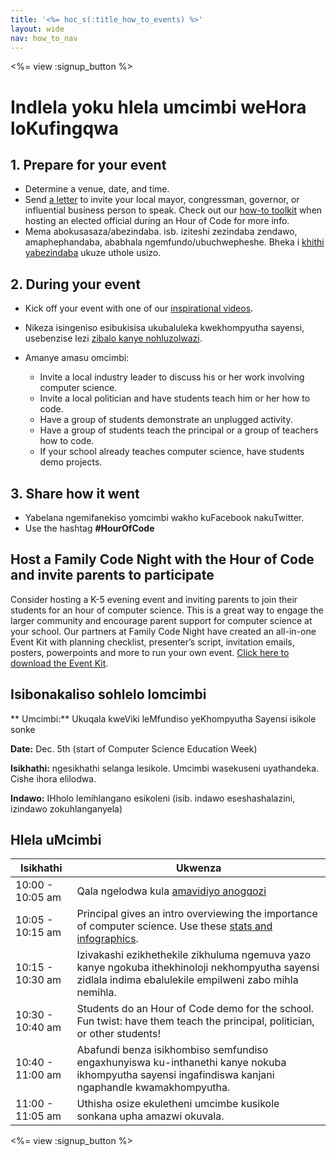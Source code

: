 ```yaml
---
title: '<%= hoc_s(:title_how_to_events) %>'
layout: wide
nav: how_to_nav
---
```

<%= view :signup_button %>

# Indlela yoku hlela umcimbi weHora loKufingqwa

## 1. Prepare for your event

- Determine a venue, date, and time.
- Send [a letter](https://docs.google.com/a/code.org/document/d/1eP41sKW7y0qq_JvkRIgZK8dWYICaGRZ4CCDETXa78wY/edit) to invite your local mayor, congressman, governor, or influential business person to speak. Check out our [how-to toolkit](<%=resolve_url('/files/elected-official.pdf')%>) when hosting an elected official during an Hour of Code for more info.
- Mema abokusasaza/abezindaba. isb. iziteshi zezindaba zendawo, amaphephandaba, ababhala ngemfundo/ubuchwepheshe. Bheka i [khithi yabezindaba](<%= resolve_url('/promote/press-kit') %>) ukuze uthole usizo.

## 2. During your event

- Kick off your event with one of our [inspirational videos](<%= resolve_url('/promote/resources#videos') %>).
- Nikeza isingeniso esibukisisa ukubaluleka kwekhompyutha sayensi, usebenzise lezi [zibalo kanye nohluzolwazi](<%= resolve_url('/promote/stats') %>).   
      
    
- Amanye amasu omcimbi: 
    - Invite a local industry leader to discuss his or her work involving computer science.
    - Invite a local politician and have students teach him or her how to code.
    - Have a group of students demonstrate an unplugged activity.
    - Have a group of students teach the principal or a group of teachers how to code.
    - If your school already teaches computer science, have students demo projects.

## 3. Share how it went

- Yabelana ngemifanekiso yomcimbi wakho kuFacebook nakuTwitter. 
- Use the hashtag **#HourOfCode**

## Host a Family Code Night with the Hour of Code and invite parents to participate

Consider hosting a K-5 evening event and inviting parents to join their students for an hour of computer science. This is a great way to engage the larger community and encourage parent support for computer science at your school. Our partners at Family Code Night have created an all-in-one Event Kit with planning checklist, presenter’s script, invitation emails, posters, powerpoints and more to run your own event. [Click here to download the Event Kit](http://www.familycodenight.org/DownloadCodeDotOrg.html).

## Isibonakaliso sohlelo lomcimbi

** Umcimbi:** Ukuqala kweViki leMfundiso yeKhompyutha Sayensi isikole sonke

**Date:** Dec. 5th (start of Computer Science Education Week)

**Isikhathi:** ngesikhathi selanga lesikole. Umcimbi wasekuseni uyathandeka. Cishe ihora elilodwa.

**Indawo:** IHholo lemihlangano esikoleni (isib. indawo eseshashalazini, izindawo zokuhlanganyela)   
  


## Hlela uMcimbi

| Isikhathi        | Ukwenza                                                                                                                                                   |
| ---------------- | --------------------------------------------------------------------------------------------------------------------------------------------------------- |
| 10:00 - 10:05 am | Qala ngelodwa kula [amavidiyo anogqozi](<%= resolve_url('/promote/resources#videos') %>)                                                                    |
| 10:05 - 10:15 am | Principal gives an intro overviewing the importance of computer science. Use these [stats and infographics](<%= resolve_url('/promote/stats') %>).          |
| 10:15 - 10:30 am | Izivakashi ezikhethekile zikhuluma ngemuva yazo kanye ngokuba ithekhinoloji nekhompyutha sayensi zidlala indima ebalulekile empilweni zabo mihla nemihla. |
| 10:30 - 10:40 am | Students do an Hour of Code demo for the school. Fun twist: have them teach the principal, politician, or other students!                                 |
| 10:40 - 11:00 am | Abafundi benza isikhombiso semfundiso engaxhunyiswa ku-inthanethi kanye nokuba ikhompyutha sayensi ingafindiswa kanjani ngaphandle kwamakhompyutha.       |
| 11:00 - 11:05 am | Uthisha osize ekuletheni umcimbe kusikole sonkana upha amazwi okuvala.                                                                                    |

<%= view :signup_button %>